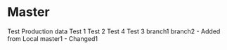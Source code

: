 # Master
Test Production data
Test 1
Test 2
Test 4
Test 3
branch1
branch2 - Added from Local
master1 - Changed1
